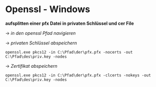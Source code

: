 # Openssl - Windows

**aufsplitten einer pfx Datei in privaten Schlüssel und cer File**

-> *in den openssl Pfad navigieren*

-> *privaten Schlüssel abspeichern*
```
openssl.exe pkcs12 -in C:\Pfad\der\pfx.pfx -nocerts -out C:\Pfad\des\priv.key -nodes
```

-> *Zertifikat abspeichern*
```
openssl.exe pkcs12 -in C:\Pfad\der\pfx.pfx -clcerts -nokeys -out C:\Pfad\des\priv.key -nodes
```

